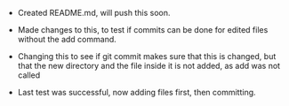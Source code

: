- Created README.md, will push this soon. 

- Made changes to this, to test if commits can be done for edited files
  without the add command. 

- Changing this to see if git commit makes sure that this is changed, but
  that the new directory and the file inside it is not added, as add was
  not called

- Last test was successful, now adding files first, then committing. 
